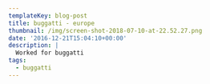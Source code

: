 ```yaml
---
templateKey: blog-post
title: buggatti - europe
thumbnail: /img/screen-shot-2018-07-10-at-22.52.27.png
date: '2016-12-21T15:04:10+00:00'
description: |
  Worked for buggatti
tags:
  - buggatti
---
```


